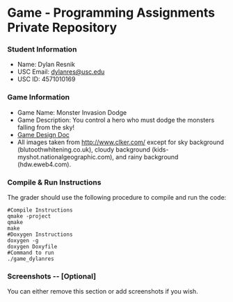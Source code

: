 # Game - Programming Assignments Private Repository
### Student Information
  + Name: Dylan Resnik
  + USC Email: dylanres@usc.edu
  + USC ID: 4571010169

### Game Information
  + Game Name: Monster Invasion Dodge
  + Game Description: You control a hero who must dodge the monsters falling from the sky!
  + [Game Design Doc](GameDesignDoc.md)
  + All images taken from http://www.clker.com/ except for sky background (blutoothwhitening.co.uk),
  	cloudy background (kids-myshot.nationalgeographic.com), and rainy background (hdw.eweb4.com).


### Compile & Run Instructions
The grader should use the following procedure to compile and run the code:
```shell
#Compile Instructions
qmake -project
qmake
make
#Doxygen Instructions
doxygen -g
doxygen Doxyfile
#Command to run
./game_dylanres
```

### Screenshots -- [Optional]
You can either remove this section or add screenshots if you wish.
